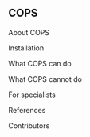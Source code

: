 ## COPS
About COPS

Installation

What COPS can do

What COPS cannot do

For specialists

References

Contributors

